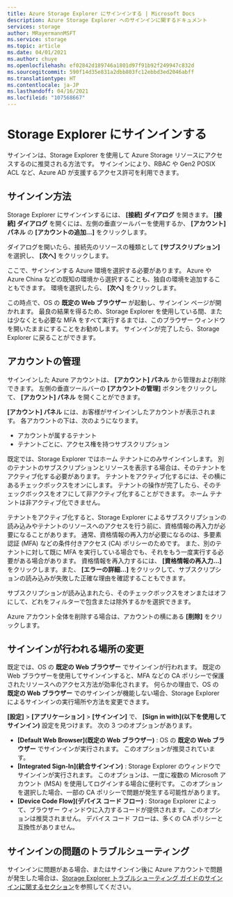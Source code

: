 ```yaml
---
title: Azure Storage Explorer にサインインする | Microsoft Docs
description: Azure Storage Explorer へのサインインに関するドキュメント
services: storage
author: MRayermannMSFT
ms.service: storage
ms.topic: article
ms.date: 04/01/2021
ms.author: chuye
ms.openlocfilehash: ef02842d189746a1801d97f91b92f249947c832d
ms.sourcegitcommit: 590f14d35e831a2dbb803fc12ebbd3ed2046abff
ms.translationtype: HT
ms.contentlocale: ja-JP
ms.lasthandoff: 04/16/2021
ms.locfileid: "107568667"
---
```

# <a name="sign-in-to-storage-explorer"></a>Storage Explorer にサインインする

サインインは、Storage Explorer を使用して Azure Storage リソースにアクセスするのに推奨される方法です。 サインインにより、RBAC や Gen2 POSIX ACL など、Azure AD が支援するアクセス許可を利用できます。 

## <a name="how-to-sign-in"></a>サインイン方法

Storage Explorer にサインインするには、 **[接続] ダイアログ** を開きます。 **[接続] ダイアログ** を開くには、左側の垂直ツールバーを使用するか、 **[アカウント] パネル** の **[アカウントの追加...]** をクリックします。

ダイアログを開いたら、接続先のリソースの種類として **[サブスクリプション]** を選択し、 **[次へ]** をクリックします。

ここで、サインインする Azure 環境を選択する必要があります。 Azure や Azure China などの既知の環境から選択することも、独自の環境を追加することもできます。 環境を選択したら、 **[次へ]** をクリックします。

この時点で、OS の **既定の Web ブラウザー** が起動し、サインイン ページが開かれます。 最良の結果を得るため、Storage Explorer を使用している間、または少なくとも必要な MFA をすべて実行するまでは、このブラウザー ウィンドウを開いたままにすることをお勧めします。 サインインが完了したら、Storage Explorer に戻ることができます。

## <a name="managing-accounts"></a>アカウントの管理

サインインした Azure アカウントは、 **[アカウント] パネル** から管理および削除できます。 左側の垂直ツールバーの **[アカウントの管理]** ボタンをクリックして、 **[アカウント] パネル** を開くことができます。

**[アカウント] パネル** には、お客様がサインインしたアカウントが表示されます。 各アカウントの下は、次のようになります。
- アカウントが属するテナント
- テナントごとに、アクセス権を持つサブスクリプション

既定では、Storage Explorer ではホーム テナントにのみサインインします。 別のテナントのサブスクリプションとリソースを表示する場合は、そのテナントをアクティブ化する必要があります。 テナントをアクティブ化するには、その横にあるチェックボックスをオンにします。 テナントの操作が完了したら、そのチェックボックスをオフにして非アクティブ化することができます。 ホーム テナントは非アクティブ化できません。

テナントをアクティブ化すると、Storage Explorer によるサブスクリプションの読み込みやテナントのリソースへのアクセスを行う前に、資格情報の再入力が必要になることがあります。 通常、資格情報の再入力が必要になるのは、多要素認証 (MFA) などの条件付きアクセス (CA) ポリシーのためです。 また、別のテナントに対して既に MFA を実行している場合でも、それをもう一度実行する必要がある場合があります。 資格情報を再入力するには、 **[資格情報の再入力...]** をクリックします。また、 **[エラーの詳細...]** をクリックして、サブスクリプションの読み込みが失敗した正確な理由を確認することもできます。

サブスクリプションが読み込まれたら、そのチェックボックスをオンまたはオフにして、どれをフィルターで包含または除外するかを選択できます。

Azure アカウント全体を削除する場合は、アカウントの横にある **[削除]** をクリックします。

## <a name="changing-where-sign-in-happens"></a>サインインが行われる場所の変更

既定では、OS の **既定の Web ブラウザー** でサインインが行われます。 既定の Web ブラウザーを使用してサインインすると、MFA などの CA ポリシーで保護されたリソースへのアクセス方法が効率化されます。 何らかの理由で、OS の **既定の Web ブラウザー** でのサインインが機能しない場合、Storage Explorer によるサインインの実行場所や方法を変更できます。

**[設定]**  >  **[アプリケーション]**  >  **[サインイン]** で、 **[Sign in with]\(以下を使用してサインイン\)** 設定を見つけます。 次の 3 つのオプションがあります。
- **[Default Web Browser]\(既定の Web ブラウザー\)** : OS の **既定の Web ブラウザー** でサインインが実行されます。 このオプションが推奨されています。
- **[Integrated Sign-In]\(統合サインイン\)** : Storage Explorer のウィンドウでサインインが実行されます。 このオプションは、一度に複数の Microsoft アカウント (MSA) を使用してログインする場合に便利です。 このオプションを選択した場合、一部の CA ポリシーで問題が発生する可能性があります。
- **[Device Code Flow]\(デバイス コード フロー\)** : Storage Explorer によって、ブラウザー ウィンドウに入力するコードが提供されます。 このオプションは推奨されません。 デバイス コード フローは、多くの CA ポリシーと互換性がありません。

## <a name="troubleshooting-sign-in-issues"></a>サインインの問題のトラブルシューティング

サインインに問題がある場合、またはサインイン後に Azure アカウントで問題が発生した場合は、[Storage Explorer トラブルシューティング ガイドのサインインに関するセクション](./storage-explorer-troubleshooting.md#sign-in-issues)を参照してください。

